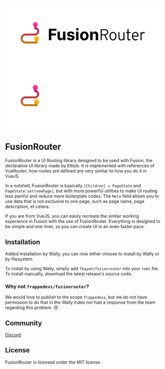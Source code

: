 <div align="center">

![FusionRouter Light](./gh_assets/FusionRouter_Light.png#gh-light-mode-only)
![FusionRouter Dark](./gh_assets/FusionRouter_Dark.png#gh-dark-mode-only)
</div>

# FusionRouter
FusionRouter is a UI Routing library designed to be used with Fusion, the declarative UI library made by Elttob. It is implemented with references of VueRouter, how routes are defined are very similar to how you do it in VueJS.

In a nutshell, FusionRouter is basically `[Children] = PageState` and `PageState:set(newPage)`, but with more powerful utilities to make UI routing less painful and reduce more boilerplate codes. The `Meta` field allows you to use data that is not exclusive to one page, such as page name, page description, et cetera.

If you are from VueJS, you can easily recreate the similar working experience in Fusion with the use of FusionRouter. Everything is designed to be simple and one-liner, so you can create UI in an even faster pace.

## Installation

Added installation by Wally, you can now either choose to install by Wally or by filesystem.

To install by using Wally, simply add `7kayoh/fusionrouter` into your `toml` file. To install manually, download the latest release's source code.

### Why not `frappedevs/fusionrouter`?
We would love to publish to the scope `frappedevs`, but we do not have permission to do that in the Wally index nor had a response from the team regarding this problem. 😞

## Community
[Discord](https://discord.gg/JSHRQkrafN)

## License
FusionRouter is licensed under the MIT license.
